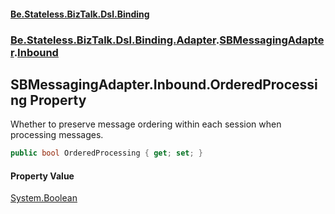 #### [Be.Stateless.BizTalk.Dsl.Binding](README.md 'README')
### [Be.Stateless.BizTalk.Dsl.Binding.Adapter](Be.Stateless.BizTalk.Dsl.Binding.Adapter.md 'Be.Stateless.BizTalk.Dsl.Binding.Adapter').[SBMessagingAdapter](SBMessagingAdapter.md 'Be.Stateless.BizTalk.Dsl.Binding.Adapter.SBMessagingAdapter').[Inbound](SBMessagingAdapter.Inbound.md 'Be.Stateless.BizTalk.Dsl.Binding.Adapter.SBMessagingAdapter.Inbound')

## SBMessagingAdapter.Inbound.OrderedProcessing Property

Whether to preserve message ordering within each session when processing messages.

```csharp
public bool OrderedProcessing { get; set; }
```

#### Property Value
[System.Boolean](https://docs.microsoft.com/en-us/dotnet/api/System.Boolean 'System.Boolean')